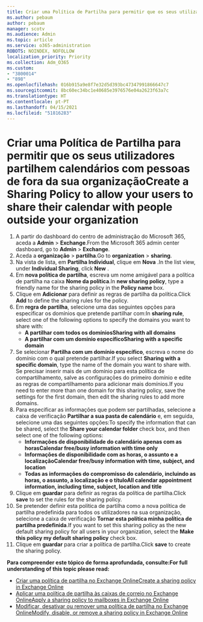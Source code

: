 ```yaml
---
title: Criar uma Política de Partilha para permitir que os seus utilizadores partilhem calendários com pessoas de fora da sua organização
ms.author: pebaum
author: pebaum
manager: scotv
ms.audience: Admin
ms.topic: article
ms.service: o365-administration
ROBOTS: NOINDEX, NOFOLLOW
localization_priority: Priority
ms.collection: Adm_O365
ms.custom:
- "3800014"
- "898"
ms.openlocfilehash: 016b915a9e8f7e32d5d393bc47347991866647c7
ms.sourcegitcommit: 8bc60ec34bc1e40685e3976576e04a2623f63a7c
ms.translationtype: HT
ms.contentlocale: pt-PT
ms.lasthandoff: 04/15/2021
ms.locfileid: "51816283"
---
```

# <a name="create-a-sharing-policy-to-allow-your-users-to-share-their-calendar-with-people-outside-your-organization"></a><span data-ttu-id="aa2d1-102">Criar uma Política de Partilha para permitir que os seus utilizadores partilhem calendários com pessoas de fora da sua organização</span><span class="sxs-lookup"><span data-stu-id="aa2d1-102">Create a Sharing Policy to allow your users to share their calendar with people outside your organization</span></span>

1. <span data-ttu-id="aa2d1-103">A partir do dashboard do centro de administração do Microsoft 365, aceda a **Admin** > **Exchange**.</span><span class="sxs-lookup"><span data-stu-id="aa2d1-103">From the Microsoft 365 admin center dashboard, go to **Admin** > **Exchange**.</span></span>
2. <span data-ttu-id="aa2d1-104">Aceda a **organização** > **partilha**.</span><span class="sxs-lookup"><span data-stu-id="aa2d1-104">Go to **organization** > **sharing**.</span></span>
3. <span data-ttu-id="aa2d1-105">Na vista de lista, em **Partilha Individual**, clique em **Nova** .</span><span class="sxs-lookup"><span data-stu-id="aa2d1-105">In the list view, under **Individual Sharing**, click **New** .</span></span>
4. <span data-ttu-id="aa2d1-106">Em **nova política de partilha**, escreva um nome amigável para a política de partilha na caixa **Nome da política**.</span><span class="sxs-lookup"><span data-stu-id="aa2d1-106">In **new sharing policy**, type a friendly name for the sharing policy in the **Policy name** box.</span></span>
5. <span data-ttu-id="aa2d1-107">Clique em **Adicionar**  para definir as regras de partilha da política.</span><span class="sxs-lookup"><span data-stu-id="aa2d1-107">Click **Add**  to define the sharing rules for the policy.</span></span>
6. <span data-ttu-id="aa2d1-108">Em **regra de partilha**, selecione uma das seguintes opções para especificar os domínios que pretende partilhar com:</span><span class="sxs-lookup"><span data-stu-id="aa2d1-108">In **sharing rule**, select one of the following options to specify the domains you want to share with:</span></span>
    - <span data-ttu-id="aa2d1-109">**A partilhar com todos os domínios**</span><span class="sxs-lookup"><span data-stu-id="aa2d1-109">**Sharing with all domains**</span></span>
    - <span data-ttu-id="aa2d1-110">**A partilhar com um domínio específico**</span><span class="sxs-lookup"><span data-stu-id="aa2d1-110">**Sharing with a specific domain**</span></span>
8. <span data-ttu-id="aa2d1-111">Se selecionar **Partilha com um domínio específico**, escreva o nome do domínio com o qual pretende partilhar.</span><span class="sxs-lookup"><span data-stu-id="aa2d1-111">If you select **Sharing with a specific domain**, type the name of the domain you want to share with.</span></span> <span data-ttu-id="aa2d1-112">Se precisar inserir mais de um domínio para esta política de compartilhamento, salve as configurações do primeiro domínio e edite as regras de compartilhamento para adicionar mais domínios.</span><span class="sxs-lookup"><span data-stu-id="aa2d1-112">If you need to enter more than one domain for this sharing policy, save the settings for the first domain, then edit the sharing rules to add more domains.</span></span>
9. <span data-ttu-id="aa2d1-113">Para especificar as informações que podem ser partilhadas, selecione a caixa de verificação **Partilhar a sua pasta de calendário** e, em seguida, selecione uma das seguintes opções:</span><span class="sxs-lookup"><span data-stu-id="aa2d1-113">To specify the information that can be shared, select the **Share your calendar folder** check box, and then select one of the following options:</span></span>
    - <span data-ttu-id="aa2d1-114">**Informações de disponibilidade do calendário apenas com as horas**</span><span class="sxs-lookup"><span data-stu-id="aa2d1-114">**Calendar free/busy information with time only**</span></span>
    - <span data-ttu-id="aa2d1-115">**Informações de disponibilidade com as horas, o assunto e a localização**</span><span class="sxs-lookup"><span data-stu-id="aa2d1-115">**Calendar free/busy information with time, subject, and location**</span></span>
    - <span data-ttu-id="aa2d1-116">**Todas as informações do compromisso do calendário, incluindo as horas, o assunto, a localização e o título**</span><span class="sxs-lookup"><span data-stu-id="aa2d1-116">**All calendar appointment information, including time, subject, location and title**</span></span>
11. <span data-ttu-id="aa2d1-117">Clique em **guardar** para definir as regras da política de partilha.</span><span class="sxs-lookup"><span data-stu-id="aa2d1-117">Click **save** to set the rules for the sharing policy.</span></span>
12. <span data-ttu-id="aa2d1-118">Se pretender definir esta política de partilha como a nova política de partilha predefinida para todos os utilizadores na sua organização, selecione a caixa de verificação **Tornar esta política minha política de partilha predefinida**.</span><span class="sxs-lookup"><span data-stu-id="aa2d1-118">If you want to set this sharing policy as the new default sharing policy for all users in your organization, select the **Make this policy my default sharing policy** check box.</span></span>
13. <span data-ttu-id="aa2d1-119">Clique em **guardar** para criar a política de partilha.</span><span class="sxs-lookup"><span data-stu-id="aa2d1-119">Click **save** to create the sharing policy.</span></span>  

<span data-ttu-id="aa2d1-120">**Para compreender este tópico de forma aprofundada, consulte:**</span><span class="sxs-lookup"><span data-stu-id="aa2d1-120">**For full understanding of this topic please read:**</span></span>

- [<span data-ttu-id="aa2d1-121">Criar uma política de partilha no Exchange Online</span><span class="sxs-lookup"><span data-stu-id="aa2d1-121">Create a sharing policy in Exchange Online</span></span>](https://docs.microsoft.com/exchange/sharing/sharing-policies/create-a-sharing-policy)
- [<span data-ttu-id="aa2d1-122">Aplicar uma política de partilha às caixas de correio no Exchange Online</span><span class="sxs-lookup"><span data-stu-id="aa2d1-122">Apply a sharing policy to mailboxes in Exchange Online</span></span>](https://docs.microsoft.com/exchange/sharing/sharing-policies/apply-a-sharing-policy)
- [<span data-ttu-id="aa2d1-123">Modificar, desativar ou remover uma política de partilha no Exchange Online</span><span class="sxs-lookup"><span data-stu-id="aa2d1-123">Modify, disable, or remove a sharing policy in Exchange Online</span></span>](https://docs.microsoft.com/exchange/sharing/sharing-policies/modify-a-sharing-policy)
